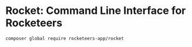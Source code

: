 # Rocket: Command Line Interface for Rocketeers
```bash
composer global require rocketeers-app/rocket
```
